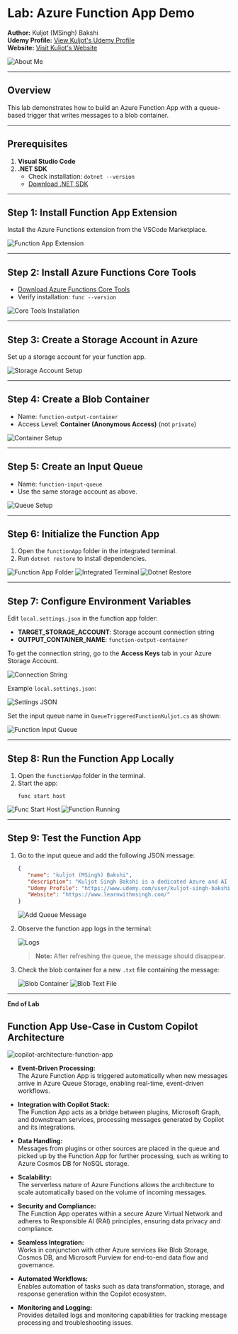 # Lab: Azure Function App Demo

**Author:** Kuljot (MSingh) Bakshi  
**Udemy Profile:** [View Kuljot's Udemy Profile](https://www.udemy.com/user/kuljot-singh-bakshi/)  
**Website:** [Visit Kuljot's Website](https://www.learnwithmsingh.com/)

![About Me](./Assets/kuljot-about-me-changed.png)

---

## Overview

This lab demonstrates how to build an Azure Function App with a queue-based trigger that writes messages to a blob container.

---

## Prerequisites

1. **Visual Studio Code**  
2. **.NET SDK**  
    - Check installation: `dotnet --version`
    - [Download .NET SDK](https://dotnet.microsoft.com/en-us/download/dotnet/8.0)

---

## Step 1: Install Function App Extension

Install the Azure Functions extension from the VSCode Marketplace.

![Function App Extension](./Assets/function-app-extension-downlaod.png)

---

## Step 2: Install Azure Functions Core Tools

- [Download Azure Functions Core Tools](https://learn.microsoft.com/en-us/azure/azure-functions/functions-run-local?tabs=windows%2Cisolated-process%2Cnode-v4%2Cpython-v2%2Chttp-trigger%2Ccontainer-apps&pivots=programming-language-csharp)
- Verify installation: `func --version`

![Core Tools Installation](./Assets/function-app-core-tools-installation.png)

---

## Step 3: Create a Storage Account in Azure

Set up a storage account for your function app.

![Storage Account Setup](./Assets/storage-account-azure-setup.png)

---

## Step 4: Create a Blob Container

- Name: `function-output-container`
- Access Level: **Container (Anonymous Access)** (not `private`)

![Container Setup](./Assets/container-setup.png)

---

## Step 5: Create an Input Queue

- Name: `function-input-queue`
- Use the same storage account as above.

![Queue Setup](./Assets/queue-setup.png)

---

## Step 6: Initialize the Function App

1. Open the `functionApp` folder in the integrated terminal.
2. Run `dotnet restore` to install dependencies.

![Function App Folder](./Assets/view-function-app-folder.png)
![Integrated Terminal](./Assets/integrated-terminal-window.png)
![Dotnet Restore](./Assets/dotnet-restore.png)

---

## Step 7: Configure Environment Variables

Edit `local.settings.json` in the function app folder:

- **TARGET_STORAGE_ACCOUNT**: Storage account connection string
- **OUTPUT_CONTAINER_NAME**: `function-output-container`

To get the connection string, go to the **Access Keys** tab in your Azure Storage Account.

![Connection String](./Assets/connection-string.png)

Example `local.settings.json`:

![Settings JSON](./Assets/settings-json.png)

Set the input queue name in `QueueTriggeredFunctionKuljot.cs` as shown:

![Function Input Queue](./Assets/function-input-queue.png)

---

## Step 8: Run the Function App Locally

1. Open the `functionApp` folder in the terminal.
2. Start the app:  
    ```
    func start host
    ```

![Func Start Host](./Assets/func-start-host.png)
![Function Running](./Assets/function-successfully-running.png)

---

## Step 9: Test the Function App

1. Go to the input queue and add the following JSON message:

     ```json
     {
        "name": "kuljot (MSingh) Bakshi",
        "description": "Kuljot Singh Bakshi is a dedicated Azure and AI Instructor with a wealth of experience, particularly known for his engaging courses on Udemy. His passion for technology and education has empowered countless students to achieve their goals and advance their careers. He is also a Microsoft Certified Trainer (MCT) and a Microsoft Learn Student Ambassador (MLSA). He is also a C#-Corner MVP, helping the developer community with his contributions.",
        "Udemy Profile": "https://www.udemy.com/user/kuljot-singh-bakshi/",
        "Website": "https://www.learnwithmsingh.com/"
     }
     ```

     ![Add Queue Message](./Assets/add-queue-message.png)

2. Observe the function app logs in the terminal:

     ![Logs](./Assets/logs.png)

     > **Note:** After refreshing the queue, the message should disappear.

3. Check the blob container for a new `.txt` file containing the message:

     ![Blob Container](./Assets/blob-container.png)
     ![Blob Text File](./Assets/blob-text-file.png)

---

**End of Lab**

## Function App Use-Case in Custom Copilot Architecture

![copilot-architecture-function-app](./Assets/copilot-architecture-function-app.png)

- **Event-Driven Processing:**  
  The Azure Function App is triggered automatically when new messages arrive in Azure Queue Storage, enabling real-time, event-driven workflows.

- **Integration with Copilot Stack:**  
  The Function App acts as a bridge between plugins, Microsoft Graph, and downstream services, processing messages generated by Copilot and its integrations.

- **Data Handling:**  
  Messages from plugins or other sources are placed in the queue and picked up by the Function App for further processing, such as writing to Azure Cosmos DB for NoSQL storage.

- **Scalability:**  
  The serverless nature of Azure Functions allows the architecture to scale automatically based on the volume of incoming messages.

- **Security and Compliance:**  
  The Function App operates within a secure Azure Virtual Network and adheres to Responsible AI (RAI) principles, ensuring data privacy and compliance.

- **Seamless Integration:**  
  Works in conjunction with other Azure services like Blob Storage, Cosmos DB, and Microsoft Purview for end-to-end data flow and governance.

- **Automated Workflows:**  
  Enables automation of tasks such as data transformation, storage, and response generation within the Copilot ecosystem.

- **Monitoring and Logging:**  
  Provides detailed logs and monitoring capabilities for tracking message processing and troubleshooting issues.

